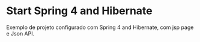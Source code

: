# Start Spring 4 and Hibernate

Exemplo de projeto configurado com Spring 4 and Hibernate, com jsp page e Json API.

